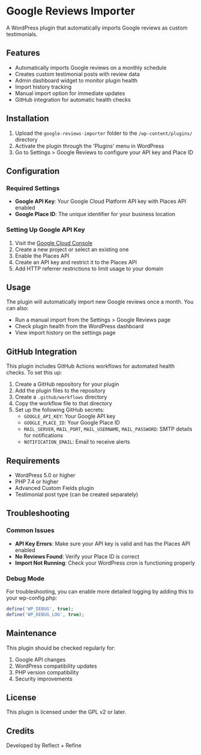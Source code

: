 # Google Reviews Importer

A WordPress plugin that automatically imports Google reviews as custom testimonials.

## Features

- Automatically imports Google reviews on a monthly schedule
- Creates custom testimonial posts with review data
- Admin dashboard widget to monitor plugin health
- Import history tracking
- Manual import option for immediate updates
- GitHub integration for automatic health checks

## Installation

1. Upload the `google-reviews-importer` folder to the `/wp-content/plugins/` directory
2. Activate the plugin through the 'Plugins' menu in WordPress
3. Go to Settings > Google Reviews to configure your API key and Place ID

## Configuration

### Required Settings

- **Google API Key**: Your Google Cloud Platform API key with Places API enabled
- **Google Place ID**: The unique identifier for your business location

### Setting Up Google API Key

1. Visit the [Google Cloud Console](https://console.cloud.google.com/)
2. Create a new project or select an existing one
3. Enable the Places API
4. Create an API key and restrict it to the Places API
5. Add HTTP referrer restrictions to limit usage to your domain

## Usage

The plugin will automatically import new Google reviews once a month. You can also:

- Run a manual import from the Settings > Google Reviews page
- Check plugin health from the WordPress dashboard
- View import history on the settings page

## GitHub Integration

This plugin includes GitHub Actions workflows for automated health checks. To set this up:

1. Create a GitHub repository for your plugin
2. Add the plugin files to the repository
3. Create a `.github/workflows` directory
4. Copy the workflow file to that directory
5. Set up the following GitHub secrets:
   - `GOOGLE_API_KEY`: Your Google API key
   - `GOOGLE_PLACE_ID`: Your Google Place ID
   - `MAIL_SERVER`, `MAIL_PORT`, `MAIL_USERNAME`, `MAIL_PASSWORD`: SMTP details for notifications
   - `NOTIFICATION_EMAIL`: Email to receive alerts

## Requirements

- WordPress 5.0 or higher
- PHP 7.4 or higher
- Advanced Custom Fields plugin
- Testimonial post type (can be created separately)

## Troubleshooting

### Common Issues

- **API Key Errors**: Make sure your API key is valid and has the Places API enabled
- **No Reviews Found**: Verify your Place ID is correct
- **Import Not Running**: Check your WordPress cron is functioning properly

### Debug Mode

For troubleshooting, you can enable more detailed logging by adding this to your wp-config.php:

```php
define('WP_DEBUG', true);
define('WP_DEBUG_LOG', true);
```

## Maintenance

This plugin should be checked regularly for:

1. Google API changes
2. WordPress compatibility updates
3. PHP version compatibility
4. Security improvements

## License

This plugin is licensed under the GPL v2 or later.

## Credits

Developed by Reflect + Refine
